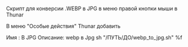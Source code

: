 Скрипт для конверсии .WEBP в JPG в меню правой кнопки мыши в Thunar

В меню "Особые действия" Thunar добавить

Имя : В JPG
Описание: webp в Jpg
sh "/ПУТЬ/ДО/webp_to_jpg.sh" %f
